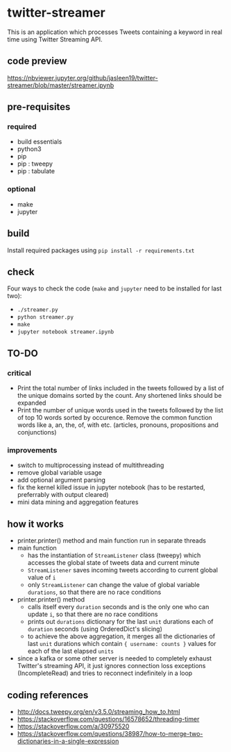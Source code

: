 # twitter-streamer
This is an application which processes Tweets containing a keyword in real time using Twitter Streaming API.

## code preview
https://nbviewer.jupyter.org/github/jasleen19/twitter-streamer/blob/master/streamer.ipynb 

## pre-requisites
### required
- build essentials
- python3
- pip
- pip : tweepy
- pip : tabulate
### optional
- make
- jupyter

## build
Install required packages using `pip install -r requirements.txt`

## check
Four ways to check the code (`make` and `jupyter` need to be installed for last two):
- `./streamer.py`
- `python streamer.py`
- `make`
- `jupyter notebook streamer.ipynb`

## TO-DO
### critical
- Print the total number of links included in the tweets followed by a list of the unique domains sorted by the count. Any shortened links should be expanded
- Print the number of unique words used in the tweets followed by the list of top 10 words sorted by occurence. Remove the common function words like a, an, the, of, with etc. (articles, pronouns, propositions and conjunctions)
### improvements
- switch to multiprocessing instead of multithreading
- remove global variable usage
- add optional argument parsing
- fix the kernel killed issue in jupyter notebook (has to be restarted, preferrably with output cleared)
- mini data mining and aggregation features

## how it works
- printer.printer() method and main function run in separate threads
- main function 
  - has the instantiation of `StreamListener` class (tweepy) which accesses the global state of tweets data and current minute
  - `StreamListener` saves incoming tweets according to current global value of `i`
  - only `StreamListener` can change the value of global variable `durations`, so that there are no race conditions
- printer.printer() method
  - calls itself every `duration` seconds and is the only one who can update `i`, so that there are no race conditions
  - prints out `durations` dictionary for the last `unit` durations each of `duration` seconds (using OrderedDict's slicing)
  - to achieve the above aggregation, it merges all the dictionaries of last `unit` durations which contain `{ username: counts }` values for each of the last elapsed `units`
- since a kafka or some other server is needed to completely exhaust Twitter's streaming API, it just ignores connection loss exceptions (IncompleteRead) and tries to reconnect indefinitely in a loop

## coding references
- http://docs.tweepy.org/en/v3.5.0/streaming_how_to.html 
- https://stackoverflow.com/questions/16578652/threading-timer 
- https://stackoverflow.com/a/30975520
- https://stackoverflow.com/questions/38987/how-to-merge-two-dictionaries-in-a-single-expression
